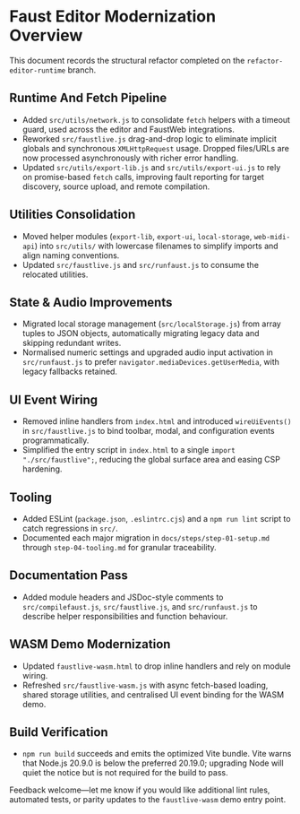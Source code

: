 # Faust Editor Modernization Overview

This document records the structural refactor completed on the `refactor-editor-runtime` branch.

## Runtime And Fetch Pipeline

- Added `src/utils/network.js` to consolidate `fetch` helpers with a timeout guard, used across the editor and FaustWeb integrations.
- Reworked `src/faustlive.js` drag-and-drop logic to eliminate implicit globals and synchronous `XMLHttpRequest` usage. Dropped files/URLs are now processed asynchronously with richer error handling.
- Updated `src/utils/export-lib.js` and `src/utils/export-ui.js` to rely on promise-based `fetch` calls, improving fault reporting for target discovery, source upload, and remote compilation.

## Utilities Consolidation

- Moved helper modules (`export-lib`, `export-ui`, `local-storage`, `web-midi-api`) into `src/utils/` with lowercase filenames to simplify imports and align naming conventions.
- Updated `src/faustlive.js` and `src/runfaust.js` to consume the relocated utilities.

## State & Audio Improvements

- Migrated local storage management (`src/localStorage.js`) from array tuples to JSON objects, automatically migrating legacy data and skipping redundant writes.
- Normalised numeric settings and upgraded audio input activation in `src/runfaust.js` to prefer `navigator.mediaDevices.getUserMedia`, with legacy fallbacks retained.

## UI Event Wiring

- Removed inline handlers from `index.html` and introduced `wireUiEvents()` in `src/faustlive.js` to bind toolbar, modal, and configuration events programmatically.
- Simplified the entry script in `index.html` to a single `import "./src/faustlive";`, reducing the global surface area and easing CSP hardening.

## Tooling

- Added ESLint (`package.json`, `.eslintrc.cjs`) and a `npm run lint` script to catch regressions in `src/`.
- Documented each major migration in `docs/steps/step-01-setup.md` through `step-04-tooling.md` for granular traceability.

## Documentation Pass

- Added module headers and JSDoc-style comments to `src/compilefaust.js`, `src/faustlive.js`, and `src/runfaust.js` to describe helper responsibilities and function behaviour.

## WASM Demo Modernization

- Updated `faustlive-wasm.html` to drop inline handlers and rely on module wiring.
- Refreshed `src/faustlive-wasm.js` with async fetch-based loading, shared storage utilities, and centralised UI event binding for the WASM demo.

## Build Verification

- `npm run build` succeeds and emits the optimized Vite bundle. Vite warns that Node.js 20.9.0 is below the preferred 20.19.0; upgrading Node will quiet the notice but is not required for the build to pass.

Feedback welcome—let me know if you would like additional lint rules, automated tests, or parity updates to the `faustlive-wasm` demo entry point.
